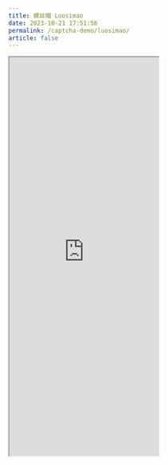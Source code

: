 ```yaml
---
title: 螺丝帽 Luosimao
date: 2023-10-21 17:51:56
permalink: /captcha-demo/luosimao/
article: false
---
```


<iframe src="https://captcha.luosimao.com/demo/" scrolling="no" height="800px"></iframe>

